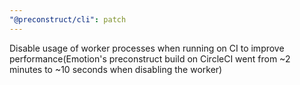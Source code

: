 ```yaml
---
"@preconstruct/cli": patch
---
```


Disable usage of worker processes when running on CI to improve performance(Emotion's preconstruct build on CircleCI went from ~2 minutes to ~10 seconds when disabling the worker)

